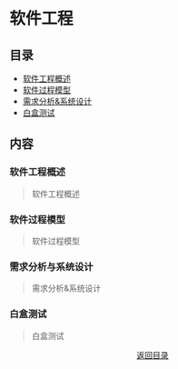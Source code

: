 # 软件工程
> 
## 目录
- [软件工程概述](#软件工程概述)  
- [软件过程模型](#软件过程模型)
- [需求分析&系统设计](#需求分析与系统设计)
- [白盒测试](#白盒测试) 
## 内容
### 软件工程概述
> 软件工程概述
### 软件过程模型  
> 软件过程模型
### 需求分析与系统设计  
> 需求分析&系统设计
### 白盒测试  
> 白盒测试
<div align=center >
<a href=#目录>返回目录</a>
</div>
